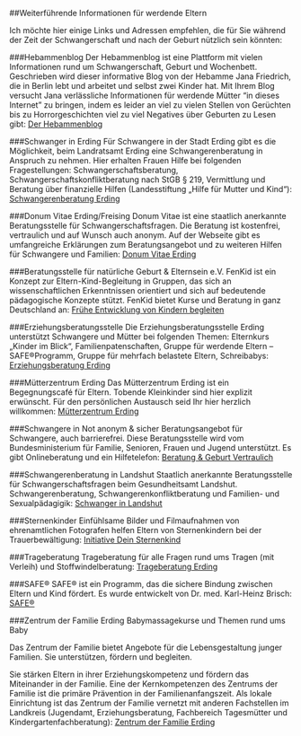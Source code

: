 ##Weiterführende Informationen für werdende Eltern

Ich möchte hier einige Links und Adressen empfehlen, die für Sie während der Zeit der Schwangerschaft und nach der Geburt nützlich sein könnten:

###Hebammenblog
Der Hebammenblog ist eine Plattform mit vielen Informationen rund um Schwangerschaft, Geburt und Wochenbett. Geschrieben wird dieser informative Blog von der Hebamme Jana Friedrich, die in Berlin lebt und arbeitet und selbst zwei Kinder hat. Mit Ihrem Blog versucht Jana verlässliche Informationen für werdende Mütter “in dieses Internet” zu bringen, indem es leider an viel zu vielen Stellen von Gerüchten bis zu Horrorgeschichten viel zu viel Negatives über Geburten zu Lesen gibt: [Der Hebammenblog](http://www.hebammenblog.de/)

###Schwanger in Erding
Für Schwangere in der Stadt Erding gibt es die Möglichkeit, beim Landratsamt Erding eine Schwangerenberatung in Anspruch zu nehmen. Hier erhalten Frauen Hilfe bei folgenden Fragestellungen: Schwangerschaftsberatung, Schwangerschaftskonfliktberatung nach StGB § 219, Vermittlung und Beratung über finanzielle Hilfen (Landesstiftung „Hilfe für Mutter und Kind“): 
[Schwangerenberatung Erding](http://www.landkreis-erding.de/Mensch-Tier/Schwangerenberatung.aspx)

###Donum Vitae Erding/Freising
Donum Vitae ist eine staatlich anerkannte Beratungsstelle für Schwangerschaftsfragen. Die Beratung ist kostenfrei, vertraulich und auf Wunsch auch anonym. Auf der Webseite gibt es umfangreiche Erklärungen zum Beratungsangebot und zu weiteren Hilfen für Schwangere und Familien: [Donum Vitae Erding](http://www.freising.donum-vitae-bayern.de/)

###Beratungsstelle für natürliche Geburt & Elternsein e.V.
FenKid ist ein Konzept zur Eltern-Kind-Begleitung in Gruppen, das sich an wissenschaftlichen Erkenntnissen orientiert und sich auf bedeutende pädagogische Konzepte stützt. FenKid bietet Kurse und Beratung in ganz Deutschland an: [Frühe Entwicklung von Kindern begleiten](http://fenkid.de/)

###Erziehungsberatungsstelle
Die Erziehungsberatungsstelle Erding unterstützt Schwangere und Mütter bei folgenden Themen: Elternkurs „Kinder im Blick“, Familienpatenschaften, Gruppe für werdende Eltern – SAFE®Programm, Gruppe für mehrfach belastete Eltern, Schreibabys: [Erziehungsberatung Erding](http://www.landkreis-erding.de/Familie-Soziales/Erziehungsberatung.aspx)

###Mütterzentrum Erding
Das Mütterzentrum Erding ist ein Begegnungscafé für Eltern. Tobende Kleinkinder sind hier explizit erwünscht. Für den persönlichen Austausch seid Ihr hier herzlich willkommen: [Mütterzentrum Erding](http://www.muetterzentrum-erding.de/)

###Schwangere in Not anonym & sicher
Beratungsangebot für Schwangere, auch barrierefrei. Diese Beratungsstelle wird vom Bundesministerium für Familie, Senioren, Frauen und Jugend unterstützt. Es gibt Onlineberatung und ein Hilfetelefon: [Beratung & Geburt Vertraulich](https://www.geburt-vertraulich.de/home/)

###Schwangerenberatung in Landshut
Staatlich anerkannte Beratungsstelle für Schwangerschaftsfragen beim Gesundheitsamt Landshut. Schwangerenberatung, Schwangerenkonfliktberatung und Familien- und Sexualpädagigik: [Schwanger in Landshut](http://www.schwanger-in-landshut.de/)

###Sternenkinder
Einfühlsame Bilder und Filmaufnahmen von ehrenamtlichen Fotografen helfen Eltern von Sternenkindern bei der Trauerbewältigung: [Initiative Dein Sternenkind](http://www.dein-sternenkind.de/)

###Trageberatung
Trageberatung für alle Fragen rund ums Tragen (mit Verleih) und Stoffwindelberatung: 
[Trageberatung Erding](http://www.wrapbaby-erding.de/)

###SAFE®
SAFE® ist ein Programm, das die sichere Bindung zwischen Eltern und Kind fördert. Es wurde entwickelt von Dr. med. Karl-Heinz Brisch:
[SAFE®](www.safe-programm.de)

###Zentrum der Familie Erding
Babymassagekurse und Themen rund ums Baby

Das Zentrum der Familie bietet Angebote für die Lebensgestaltung junger Familien. Sie unterstützen, fördern und begleiten.

Sie stärken Eltern in ihrer Erziehungskompetenz und fördern das Miteinander in der Familie. Eine der Kernkompetenzen des Zentrums der Familie ist die primäre Prävention in der Familienanfangszeit. Als lokale Einrichtung ist das Zentrum der Familie vernetzt mit anderen Fachstellen im Landkreis (Jugendamt, Erziehungsberatung, Fachbereich Tagesmütter und Kindergartenfachberatung):
[Zentrum der Familie Erding](https://www.zentrumderfamilie-erding.de/index.php?id=381)

